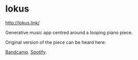 # lokus

http://lokus.link/

Generative music app centred around a looping piano piece.

Original version of the piece can be heard here:

[Bandcamp](https://shockofdaylight.bandcamp.com/track/lokus).
[Spotify](https://open.spotify.com/track/3VJr8JTHxflLCxE3ty1qRD?si=KJeLB3JNRhGSzzcnTn91Xg).
